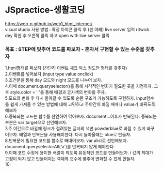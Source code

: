 # JSpractice-생활코딩
https://web-n.github.io/web1_html_internet/<br>
visual studio 사용 방법 : 확장 아이콘 클릭 후 (맨 아래) live server 입력 ritwick dey 확인 후 오른쪽 클릭 하고 open with live server 클릭
### 목표 : STEP에 맞추어 코드를 짜보자 - 혼자서 구현할 수 있는 수준을 갖추자
1.html형태를 짜보자 (간단히 이벤트 체크 박스 정도만 형태를 갖추자)<br>
2.이벤트를 넣어보자.(input type value onclick)<br>
3.조건문을 통해 day 모드와 night 모드를 나누어 보자.<br>
4.이때 document.queryselector()를 통해 시각적인 변화가 필요한 곳을 지정하자. 그후 style.color = ' '를 통해 배경과 글자색의 변화를 주자.<br>
5.모드의 변화 후 다시 돌아갈 수 있도록 순환 구조가 가능하도록 구현하자. input함수를 쉽게 가져올 수 있는 방법에 대해 고민하고 주야간이 바뀔 때마다 value가
바뀌도록 해보자 <br>
6.중복되는 코드는 함수를 선언하여 막아보자. document...이후가 반복된다. 중복되는 부분은 var target으로 선언해보자.<br>
7.주 야간으로 바뀔때 링크가 걸려있는 글자의 색만 powderblue로 바뀔 수 있게 바꾸어보자. 배열과 반복문을 사용해야한다. 다시 돌아올때는 blue로 만들자.<br>
8.반복문에 필요한 코드를 함수로 빼내어보자. var alist로 선언해보자. document.queryselectorAll('a')를 반복되지 않게 해야한다.<br>
9.이때 코드 수정에 용이한 배열이 되도록 유동적인 코드를 만들어보자. i 값의 최대가 고정이 되지 않고 만들어지는 객체의 갯수에 맞추어 변화할 수 있게 만들자.<br>
10.
